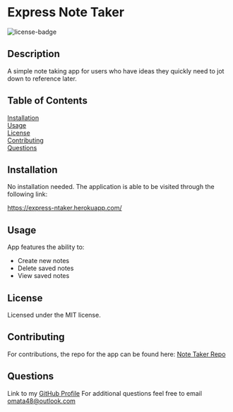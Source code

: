 # Express Note Taker

![license-badge](https://img.shields.io/badge/license-MIT-green) 
  
## Description
  
A simple note taking app for users who have ideas they quickly need to jot down to reference later.
  
## Table of Contents
  
[Installation](#Installation)  
[Usage](#Usage)  
[License](#License)  
[Contributing](#Contributing)  
[Questions](#Questions)  
  
## Installation 
  
No installation needed. The application is able to be visited through the following link: 

https://express-ntaker.herokuapp.com/
  
## Usage
  
App features the ability to:  

* Create new notes 
* Delete saved notes 
* View saved notes 
  
## License
  
Licensed under the MIT license.
  
## Contributing

For contributions, the repo for the app can be found here: [Note Taker Repo](https://github.com/omata48/Express-Note-Taker)
  
## Questions

Link to my [GitHub Profile](https://github.com/omata48)
For additional questions feel free to email omata48@outlook.com